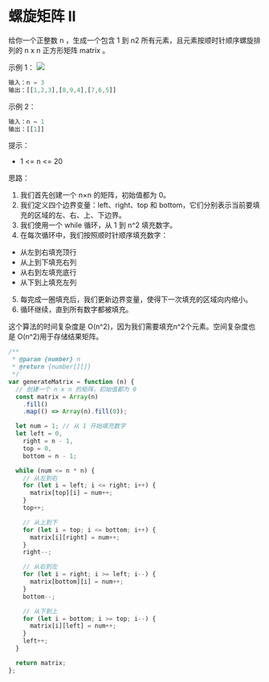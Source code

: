 # 螺旋矩阵 II

给你一个正整数 n ，生成一个包含 1 到 n2 所有元素，且元素按顺时针顺序螺旋排列的 n x n 正方形矩阵 matrix 。

示例 1：
![](https://assets.leetcode.com/uploads/2020/11/13/spiraln.jpg)

```js
输入：n = 3
输出：[[1,2,3],[8,9,4],[7,6,5]]
```

示例 2：

```js
输入：n = 1
输出：[[1]]
```

提示：

- 1 <= n <= 20

思路：
1. 我们首先创建一个 n×n 的矩阵，初始值都为 0。
2. 我们定义四个边界变量：left、right、top 和 bottom，它们分别表示当前要填充的区域的左、右、上、下边界。
3. 我们使用一个 while 循环，从 1 到 n^2 填充数字。
4. 在每次循环中，我们按照顺时针顺序填充数字：
  - 从左到右填充顶行
  - 从上到下填充右列 
  - 从右到左填充底行
  - 从下到上填充左列
5. 每完成一圈填充后，我们更新边界变量，使得下一次填充的区域向内缩小。
6. 循环继续，直到所有数字都被填充。

这个算法的时间复杂度是 O(n^2)，因为我们需要填充n^2个元素。空间复杂度也是 O(n^2)用于存储结果矩阵。

```js
/**
 * @param {number} n
 * @return {number[][]}
 */
var generateMatrix = function (n) {
  // 创建一个 n x n 的矩阵，初始值都为 0
  const matrix = Array(n)
    .fill()
    .map(() => Array(n).fill(0));

  let num = 1; // 从 1 开始填充数字
  let left = 0,
    right = n - 1,
    top = 0,
    bottom = n - 1;

  while (num <= n * n) {
    // 从左到右
    for (let i = left; i <= right; i++) {
      matrix[top][i] = num++;
    }
    top++;

    // 从上到下
    for (let i = top; i <= bottom; i++) {
      matrix[i][right] = num++;
    }
    right--;

    // 从右到左
    for (let i = right; i >= left; i--) {
      matrix[bottom][i] = num++;
    }
    bottom--;

    // 从下到上
    for (let i = bottom; i >= top; i--) {
      matrix[i][left] = num++;
    }
    left++;
  }

  return matrix;
};
```
